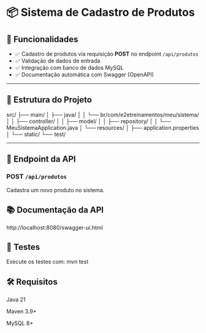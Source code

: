 # 📦 Sistema de Cadastro de Produtos

## 📌 Funcionalidades

- ✅ Cadastro de produtos via requisição **POST** no endpoint `/api/produtos`
- ✅ Validação de dados de entrada
- ✅ Integração com banco de dados MySQL
- ✅ Documentação automática com Swagger (OpenAPI)

---

## 📁 Estrutura do Projeto

src/
├── main/
│ ├── java/
│ │ └── br/com/e2etreinamentos/meu/sistema/
│ │ ├── controller/
│ │ ├── model/
│ │ ├── repository/
│ │ └── MeuSistemaApplication.java
│ └── resources/
│ ├── application.properties
│ └── static/
└── test/



---

## 🔗 Endpoint da API

### POST `/api/produtos`

Cadastra um novo produto no sistema.


## 📚 Documentação da API

http://localhost:8080/swagger-ui.html



## 🧪 Testes
Execute os testes com:
mvn test


## 🛠️ Requisitos
Java 21

Maven 3.9+

MySQL 8+